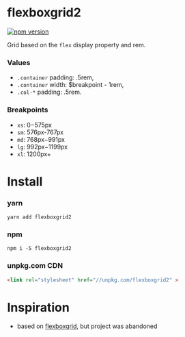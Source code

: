 # flexboxgrid2
[![npm version](https://badge.fury.io/js/flexboxgrid2.svg)](https://badge.fury.io/js/flexboxgrid2)

Grid based on the `flex` display property and rem.

### Values
- `.container` padding: .5rem,
- `.container` width: $breakpoint - 1rem,
- `.col-*` padding: .5rem.

### Breakpoints
- `xs`: 0−575px
- `sm`: 576px-767px
- `md`: 768px−991px
- `lg`: 992px−1199px
- `xl`: 1200px+

# Install
### yarn
`yarn add flexboxgrid2`

### npm
`npm i -S flexboxgrid2`

### unpkg.com CDN
```html
<link rel="stylesheet" href="//unpkg.com/flexboxgrid2" >
``` 

# Inspiration
- based on [flexboxgrid](https://github.com/kristoferjoseph/flexboxgrid), but project was abandoned
